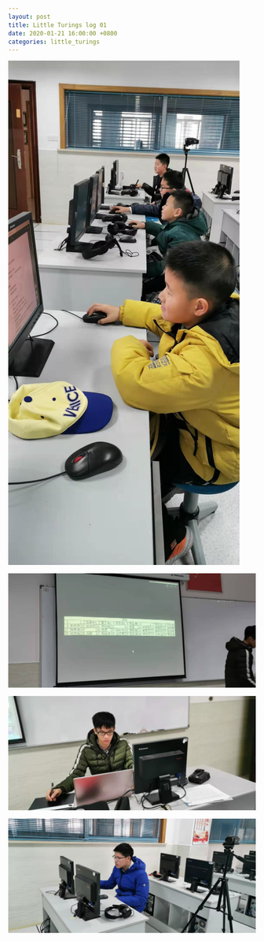 ```yaml
---
layout: post
title: Little Turings log 01
date: 2020-01-21 16:00:00 +0800
categories: little_turings
---
```

![001](001.jpg)

![002](002.jpg)

![003](003.jpg)

![004](004.jpg)
